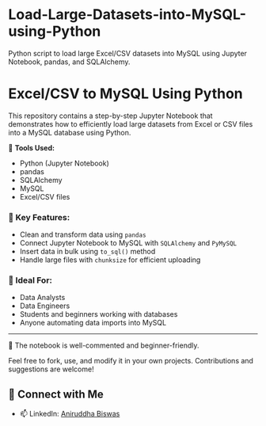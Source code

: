 # Load-Large-Datasets-into-MySQL-using-Python
Python script to load large Excel/CSV datasets into MySQL using Jupyter Notebook, pandas, and SQLAlchemy.

# Excel/CSV to MySQL Using Python

This repository contains a step-by-step Jupyter Notebook that demonstrates how to efficiently load large datasets from Excel or CSV files into a MySQL database using Python.  

🔧 **Tools Used:**
- Python (Jupyter Notebook)
- pandas
- SQLAlchemy
- MySQL
- Excel/CSV files

### 📌 Key Features:
- Clean and transform data using `pandas`
- Connect Jupyter Notebook to MySQL with `SQLAlchemy` and `PyMySQL`
- Insert data in bulk using `to_sql()` method
- Handle large files with `chunksize` for efficient uploading

### 🚀 Ideal For:
- Data Analysts
- Data Engineers
- Students and beginners working with databases
- Anyone automating data imports into MySQL

---

📂 The notebook is well-commented and beginner-friendly.

Feel free to fork, use, and modify it in your own projects. Contributions and suggestions are welcome!

## 🤝 Connect with Me

- 📫 LinkedIn: [Aniruddha Biswas](https://www.linkedin.com/in/aniruddha-biswas)  
